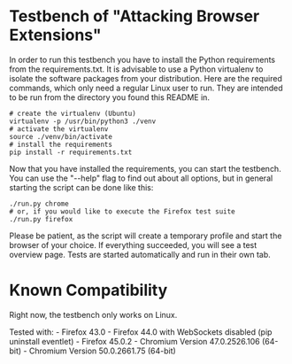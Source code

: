Testbench of "Attacking Browser Extensions"
===========================================
In order to run this testbench you have to install the Python requirements from
the requirements.txt. It is advisable to use a Python virtualenv to isolate the
software packages from your distribution. Here are the required commands, which
only need a regular Linux user to run. They are intended to be run from the
directory you found this README in.


    # create the virtualenv (Ubuntu)
    virtualenv -p /usr/bin/python3 ./venv
    # activate the virtualenv
    source ./venv/bin/activate
    # install the requirements
    pip install -r requirements.txt


Now that you have installed the requirements, you can start the testbench. You
can use the "--help" flag to find out about all options, but in general starting
the script can be done like this:


    ./run.py chrome
    # or, if you would like to execute the Firefox test suite
    ./run.py firefox


Please be patient, as the script will create a temporary profile and start the
browser of your choice. If everything succeeded, you will see a test overview
page. Tests are started automatically and run in their own tab.


Known Compatibility
===================
Right now, the testbench only works on Linux.

Tested with:
    - Firefox 43.0
    - Firefox 44.0 with WebSockets disabled (pip uninstall eventlet)
    - Firefox 45.0.2
    - Chromium Version 47.0.2526.106 (64-bit)
    - Chromium Version 50.0.2661.75 (64-bit)

